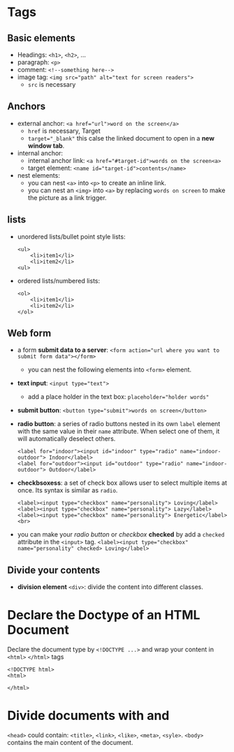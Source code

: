 # Tags

## Basic elements
* Headings: `<h1>`, `<h2>`, ...
* paragraph: `<p>`
* comment: `<!--something here-->`
* image tag: `<img src="path" alt="text for screen readers">`
    * `src` is necessary

## Anchors
* external anchor: `<a href="url">word on the screen</a>`
    * `href` is necessary, Target
    * `target="_blank"` this calse the linked document to open in a **new window tab**.
* internal anchor: 
    * internal anchor link: `<a href="#target-id">words on the screen<a>`
    * target element: `<name id="target-id">contents</name>`
* nest elements:
    * you can nest `<a>` into `<p>` to create an inline link.
    * you can nest an `<img>` into `<a>` by replacing `words on screen` to make the picture as a link trigger.

## lists
* unordered lists/bullet point style lists:
    ```
    <ul>
        <li>item1</li>
        <li>item2</li>
    <ul>
    ```
* ordered lists/numbered lists:
    ```
    <ol>
        <li>item1</li>
        <li>item2</li>
    </ol>
    ```

## Web form
* a form **submit data to a server**: `<form action="url where you want to submit form data"></form>`
    * you can nest the following elements into `<form>` element.
* **text input**: `<input type="text">`
    * add a place holder in the text box: `placeholder="holder words"`
* **submit button**: `<button type="submit">words on screen</button>`
* **radio button**: a series of radio buttons nested in its own `label` element with the same value in their `name` attribute. When select one of them, it will automatically deselect others.
    
    ```
    <label for="indoor"><input id="indoor" type="radio" name="indoor-outdoor"> Indoor</label>
    <label for="outdoor"><input id="outdoor" type="radio" name="indoor-outdoor"> Outdoor</label>
    ```
* **checkbsoxess**: a set of check box allows user to select multiple items at once. Its syntax is similar as `radio`.
    
    ```
    <label><input type="checkbox" name="personality"> Loving</label>
    <label><input type="checkbox" name="personality"> Lazy</label>
    <label><input type="checkbox" name="personality"> Energetic</label><br>
    ```
* you can make your _radio button_ or _checkbox_ **checked** by add a `checked` attribute in the `<input>` tag.
        ```
        <label><input type="checkbox" name="personality" checked> Loving</label>
        ```
    
## Divide your contents
* **division element** `<div>`: divide the content into different classes.

# Declare the Doctype of an HTML Document

Declare the document type by `<!DOCTYPE ...>` and wrap your content in `<html>` `</html>` tags

```
<!DOCTYPE html>
<html>

</html>
```

# Divide documents with <head> and <body>

`<head>` could contain: `<title>`, `<link>`, `<like>`, `<meta>`, `<syle>`.
`<body>` contains the main content of the document.